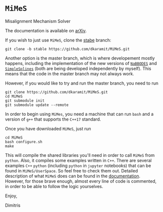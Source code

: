 # <code>MiMeS</code>
Misalignment Mechanism Solver

The documentation is available on [arXiv](https://arxiv.org/abs/2110.12253).


If you wish to just use <code>MiMeS</code>, clone the [stabe](https://github.com/dkaramit/MiMeS/tree/stable) branch:
<pre><code>git clone -b stable https://github.com/dkaramit/MiMeS.git</code></pre>


Another option is the master branch, which is where developement mostly happens, including the implementation of the new versions of [<code>NaBBODES</code>](https://github.com/dkaramit/NaBBODES.git) and [<code>SimpleSplines</code>](https://github.com/dkaramit/SimpleSplines.git) (both are being developed independently by myself). This means that the code in the master branch may not always work. 

However, if you would like to try and run the master branch, you need to run
<pre><code>git clone https://github.com/dkaramit/MiMeS.git
cd MiMeS
git submodule init
git submodule update --remote</code></pre>


In order to begin using <code>MiMes</code>, you need a machine that can run <code>bash</code> and a version of <code>g++</code> that supports the <code>C++17</code> standard.

Once you have downloaded <code>MiMeS</code>, just run
<pre><code>cd MiMeS
bash configure.sh
make</code></pre>

This will compile the shared libraries you'll need in order to call <code>MiMeS</code> from <code>python</code>. Also, it compiles some examples written in <code>C++</code>. There are several examples <code>C++</code>  <code>python</code> (including <code>python</code> in <code>jupyter</code> notebooks) that can be found in <code>MiMeS/UserSpace</code>. So feel free to check them out. Detailed description of what <code>MiMeS</code> does can be found in the [documentation](https://arxiv.org/abs/2110.12253). However, for those brave enough, almost every line of code is commented, in order to be able to follow the logic yourselves.

Enjoy,

Dimitris


